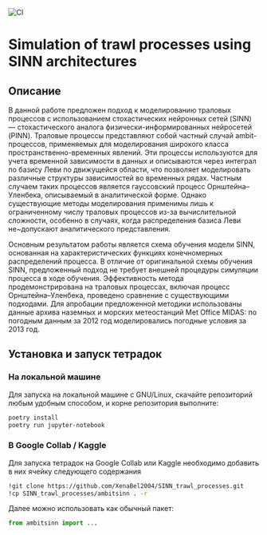 ![CI](https://github.com/XenaBel2004/SINN_trawl_processes/actions/workflows/ci.yml/badge.svg)

# Simulation of trawl processes using SINN architectures

## Описание

В данной работе предложен подход к моделированию траловых процессов с использованием стохастических нейронных сетей (SINN) — стохастического аналога физически-информированных нейросетей (PINN). Траловые процессы представляют собой частный случай ambit-процессов, применяемых для моделирования широкого класса пространственно-временных явлений. Эти процессы используются для учета временной зависимости в данных и описываются через интеграл по базису Леви по движущейся области, что позволяет моделировать различные структуры зависимостей во временных рядах. Частным случаем таких процессов является гауссовский процесс Орнштейна–Уленбека, описываемый в аналитической форме. Однако существующие методы моделирования применимы лишь к ограниченному числу траловых процессов из-за вычислительной сложности, особенно в случаях, когда распределения базиса Леви не~допускают аналитического представления. 

Основным результатом работы является схема обучения модели SINN, основанная на характеристических функциях конечномерных распределений процесса. В отличие от оригинальной схемы обучения SINN, предложенный подход не требует внешней процедуры симуляции процесса в ходе обучения. Эффективность метода продемонстрирована на траловых процессах, включая процесс Орнштейна–Уленбека, проведено сравнение с существующими подходами. Для апробации предложенной методики использованы данные архива наземных и морских метеостанций Met Office MIDAS: по погодным данным за 2012 год моделировались погодные условия за 2013 год.

## Установка и запуск тетрадок

### На локальной машине
Для запуска на локальной машине с GNU/Linux, скачайте репозиторий любым удобным способом, и корне репозитория выполните:
```bash
poetry install
poetry run jupyter-notebook
```

### В Google Collab / Kaggle 

Для запуска тетрадок на Google Collab или Kaggle необходимо добавить в них ячейку следующего содержания
```bash
!git clone https://github.com/XenaBel2004/SINN_trawl_processes.git
!cp SINN_trawl_processes/ambitsinn . -r
```

Далее можно использовать как обычный пакет:
```python
from ambitsinn import ...
```
